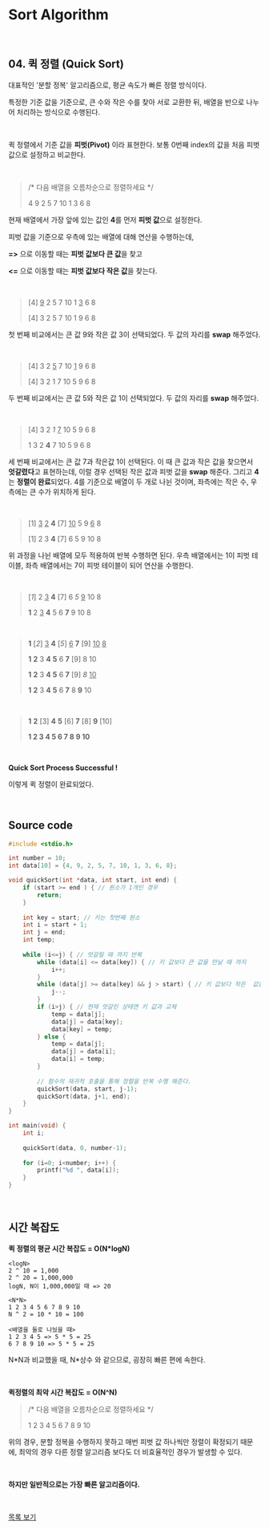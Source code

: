 # Sort Algorithm

<br/>

## 04. 퀵 정렬 (Quick Sort)

대표적인 '분할 정복' 알고리즘으로, 평균 속도가 빠른 정렬 방식이다.

특정한 기준 값을 기준으로, 큰 수와 작은 수를 찾아 서로 교환한 뒤, 배열을 반으로 나누어 처리하는 방식으로 수행된다.

<br/>

퀵 정렬에서 기준 값을 **피벗(Pivot)** 이라 표현한다. 보통 0번째 index의 값을 처음 피벗 값으로 설정하고 비교한다.  

<br/>

>  /* 다음 배열을 오름차순으로 정렬하세요 */
>
>  4 9 2 5 7 10 1 3 6 8

현재 배열에서 가장 앞에 있는 값인 **4**를 먼저 **피벗 값**으로 설정한다.

피벗 값을 기준으로 우측에 있는 배열에 대해 연산을 수행하는데,

 **=>** 으로 이동할 때는 **피벗 값보다 큰 값**을 찾고

 **<=** 으로 이동할 때는 **피벗 값보다 작은 값**을 찾는다.

<br/>

> [4] <u>9</u> 2 5 7 10 1 <u>3</u> 6 8
>
> [4] 3 2 5 7 10 1 9 6 8

첫 번째 비교에서는 큰 값 9와 작은 값 3이 선택되었다. 두 값의 자리를 **swap** 해주었다.

<br/>

> [4] 3 2 <u>5</u> 7 10 <u>1</u> 9 6 8
>
> [4] 3 2 1 7 10 5 9 6 8

두 번째 비교에서는 큰 값 5와 작은 값  1이 선택되었다. 두 값의 자리를 **swap** 해주었다.

<br/>

> [4] 3 2 *1* <u>7</u> 10 5 9 6 8
>
> 1 3 2 **4** 7 10 5 9 6 8

세 번째 비교에서는 큰 값 7과 작은값 1이 선택된다. 이 때 큰 값과 작은 값을 찾으면서 **엇갈렸다**고 표현하는데, 이럴 경우 선택된 작은 값과 피벗 값을 **swap** 해준다. 그리고 **4**는 **정렬이 완료**되었다. 4를 기준으로 배열이 두 개로 나뉜 것이며, 좌측에는 작은 수, 우측에는 큰 수가 위치하게 된다.

<br/>

> [1] <u>3</u> <u>2</u> **4** [7] <u>10</u> 5 9 <u>6</u> 8
>
> [1] 2 3 **4** [7] 6 5 9 10 8

위 과정을 나뉜 배열에 모두 적용하여 반복 수행하면 된다. 우측 배열에서는 1이 피벗 테이블, 좌측 배열에서는 7이 피벗 테이블이 되어 연산을 수행한다.

<br/>

> [*1*] 2 <u>3</u> **4** [7] 6 *5* <u>9</u> 10 8
>
> **1** 2 <u>3</u> **4** 5 6 **7** 9 10 8

<br/>

> **1** [*2*] <u>3</u> **4** [*5*] <u>6</u> **7** [9] <u>10</u> <u>8</u>
>
> **1** **2** 3 **4** **5** 6 **7** [9] 8 10
>
> **1** **2** 3 **4** **5** 6 **7** [9] *8* <u>10</u>
>
> **1** **2** 3 **4** **5** 6 **7** 8 **9** 10

<br/>

> **1** **2** [3] **4** **5** [6] **7** [8] **9** [10]
>
> **1 2 3 4 5 6 7 8 9 10**

<br/>

**Quick Sort Process Successful !**

이렇게 퀵 정렬이 완료되었다.

<br/>

## Source code

```c
#include <stdio.h>

int number = 10;
int data[10] = {4, 9, 2, 5, 7, 10, 1, 3, 6, 8};

void quickSort(int *data, int start, int end) {
	if (start >= end ) { // 원소가 1개인 경우
		return;
	}
	
	int key = start; // 키는 첫번째 원소
	int i = start + 1;
	int j = end;
	int temp;
	
	while (i<=j) { // 엇갈릴 때 까지 반복 
		while (data[i] <= data[key]) { // 키 값보다 큰 값을 만날 때 까지 
			i++;
		}
		while (data[j] >= data[key] && j > start) { // 키 값보다 작은  값을 만날 때 까지 
			j--;
		}
		if (i>j) { // 현재 엇갈린 상태면 키 값과 교체 
			temp = data[j];
			data[j] = data[key];
			data[key] = temp;
		} else {
			temp = data[j];
			data[j] = data[i];
			data[i] = temp;
		}
		
		// 함수의 재귀적 호출을 통해 정렬을 반복 수행 해준다. 
		quickSort(data, start, j-1);
		quickSort(data, j+1, end);
	}
}

int main(void) {
	int i;
	
	quickSort(data, 0, number-1);
	
	for (i=0; i<number; i++) {
		printf("%d ", data[i]);
	}
}

```

<br/>

## 시간 복잡도

**퀵 정렬의 평균 시간 복잡도 = O(N*logN)**


```
<logN>
2 ^ 10 = 1,000
2 ^ 20 = 1,000,000
logN, N이 1,000,000일 때 => 20

<N*N>
1 2 3 4 5 6 7 8 9 10
N ^ 2 = 10 * 10 = 100

<배열을 둘로 나눴을 때>
1 2 3 4 5 => 5 * 5 = 25
6 7 8 9 10 => 5 * 5 = 25
```

N\*N과 비교했을 때, N\*상수 와 같으므로, 굉장히 빠른 편에 속한다.

<br/>

**퀵정렬의 최악 시간 복잡도 = O(N^N)**

> /* 다음 배열을 오름차순으로 정렬하세요 */
>
> 1 2 3 4 5 6 7 8 9 10

위의 경우, 분할 정복을 수행하지 못하고 매번 피벗 값 하나씩만 정렬이 확정되기 때문에, 최악의 경우 다른 정렬 알고리즘 보다도 더 비효율적인 경우가 발생할 수 있다.

<br/>

**하지만 일반적으로는 가장 빠른 알고리즘이다.**

<br/>

[목록 보기](../README.md)